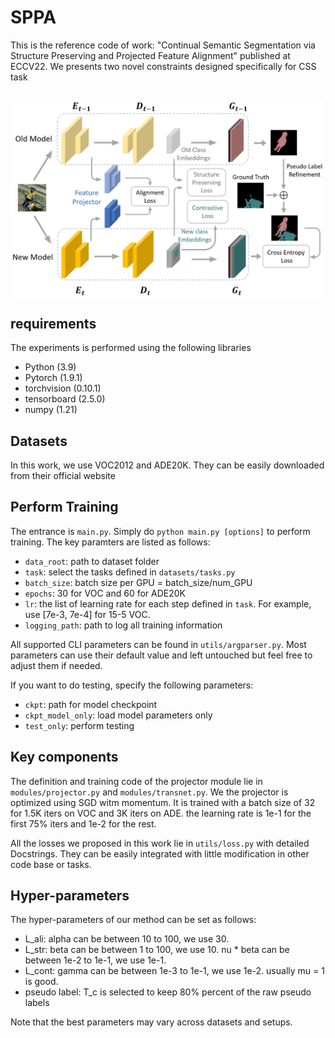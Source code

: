 # SPPA

This is the reference code of work: "Continual Semantic Segmentation via Structure Preserving and Projected Feature Alignment" published at ECCV22. We presents two novel constraints designed specifically for CSS task

</br>

<img src="images/fig1.png" width="500" align="center"/>



## requirements

The experiments is performed using the following libraries

- Python (3.9)
- Pytorch (1.9.1)
- torchvision (0.10.1)
- tensorboard (2.5.0)
- numpy (1.21)



## Datasets

In this work, we use VOC2012 and ADE20K. They can be easily downloaded from their official website



## Perform Training

The entrance is `main.py`. Simply do `python main.py [options]` to perform training. The key paramters are listed as follows:

- `data_root`: path to dataset folder
- `task`: select the tasks defined in `datasets/tasks.py`
- `batch_size`: batch size per GPU = batch_size/num_GPU
- `epochs`: 30 for VOC and 60 for ADE20K
- `lr`: the list of learning rate for each step defined in `task`. For example, use [7e-3, 7e-4] for 15-5 VOC.
- `logging_path`: path to log all training information


All supported CLI parameters can be found in `utils/argparser.py`. Most parameters can use their default value and left untouched but feel free to adjust them if needed.

If you want to do testing, specify the following parameters:

- `ckpt`: path for model checkpoint
- `ckpt_model_only`: load model parameters only
- `test_only`: perform testing



## Key components

The definition and training code of the projector module lie in `modules/projector.py` and `modules/transnet.py`. We the projector is optimized using SGD witm momentum. It is trained with a batch size of 32 for 1.5K iters on VOC and 3K iters on ADE. the learning rate is 1e-1 for the first 75% iters and 1e-2 for the rest. 

All the losses we proposed in this work lie in `utils/loss.py` with detailed Docstrings. They can be easily integrated with little modification in other code base or tasks.



## Hyper-parameters

The hyper-parameters of our method can be set as follows:

- L_ali: alpha can be between 10 to 100, we use 30.
- L_str: beta can be between 1 to 100, we use 10. nu * beta can be between 1e-2 to 1e-1, we use 1e-1.
- L_cont: gamma can be between 1e-3 to 1e-1, we use 1e-2. usually mu = 1 is good.
- pseudo label: T_c is selected to keep 80% percent of the raw pseudo labels

Note that the best parameters may vary across datasets and setups.
